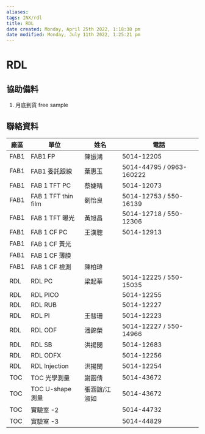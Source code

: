 ```yaml
---
aliases: 
tags: INX/rdl 
title: RDL
date created: Monday, April 25th 2022, 1:18:38 pm
date modified: Monday, July 11th 2022, 1:25:21 pm
---
```


# RDL

## 協助備料

1. 月底到貨 free sample

## 聯絡資料

| 廠區 | 單位                | 姓名          | 電話                     |
| ---- | ------------------- | ------------- | ------------------------ |
| FAB1 | FAB1 FP             | 陳振鴻        | 5014-12205               |
| FAB1 | FAB1 委託跟線       | 葉惠玉        | 5014-44795 / 0963-160222 |
| FAB1 | FAB 1 TFT PC        | 蔡婕晴        | 5014-12073               |
| FAB1 | FAB 1 TFT thin film | 劉怡良        | 5014-12753 / 550-16139   |
| FAB1 | FAB 1 TFT 曝光      | 黃旭昌        | 5014-12718 / 550-12306   |
| FAB1 | FAB 1 CF PC         | 王漢聰        | 5014-12913               |
| FAB1 | FAB 1 CF 黃光       |               |                          |
| FAB1 | FAB 1 CF 薄膜       |               |                          |
| FAB1 | FAB 1 CF 檢測       | 陳柏瑋        |                          |
| RDL  | RDL PC              | 梁起華        | 5014-12225 / 550-15035   |
| RDL  | RDL PICO            |               | 5014-12255               |
| RDL  | RDL RUB             |               | 5014-12227               |
| RDL  | RDL PI              | 王彗珊        | 5014-12223               |
| RDL  | RDL ODF             | 潘錦榮        | 5014-12227 / 550-14966   |
| RDL  | RDL SB              | 洪揚閔        | 5014-12683               |
| RDL  | RDL ODFX            |               | 5014-12256               |
| RDL  | RDL Injection       | 洪揚閔        | 5014-12254               |
| TOC  | TOC 光學測量        | 謝函倩        | 5014-43672               |
| TOC  | TOC U-shape 測量    | 張涵誼/江淑如 | 5014-43672               |
| TOC  | 實驗室 -2           |               | 5014-44732               |
| TOC  | 實驗室 -3           |               | 5014-44829               |
